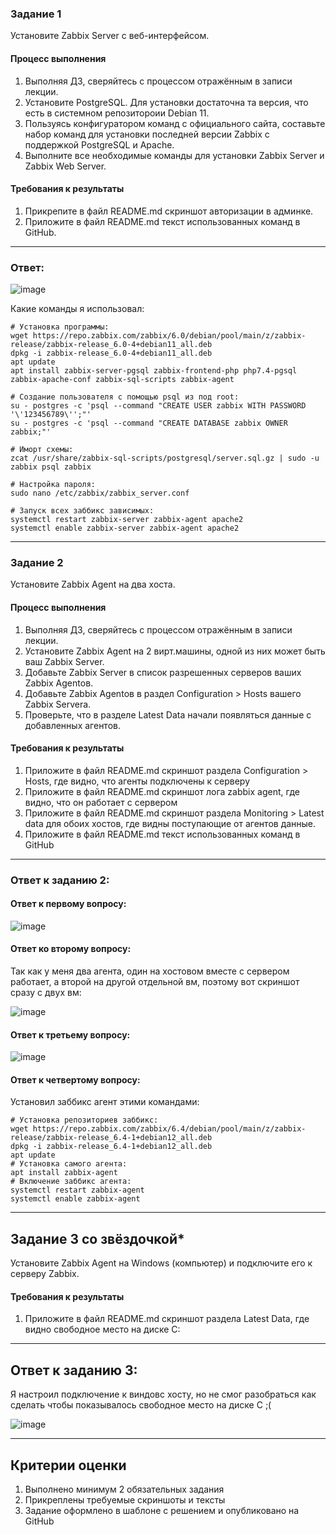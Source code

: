 ### Задание 1 

Установите Zabbix Server с веб-интерфейсом.

#### Процесс выполнения
1. Выполняя ДЗ, сверяйтесь с процессом отражённым в записи лекции.
2. Установите PostgreSQL. Для установки достаточна та версия, что есть в системном репозитороии Debian 11.
3. Пользуясь конфигуратором команд с официального сайта, составьте набор команд для установки последней версии Zabbix с поддержкой PostgreSQL и Apache.
4. Выполните все необходимые команды для установки Zabbix Server и Zabbix Web Server.

#### Требования к результаты 
1. Прикрепите в файл README.md скриншот авторизации в админке.
2. Приложите в файл README.md текст использованных команд в GitHub.

---

### Ответ:

![image](https://github.com/Llyffy/Monitoring/assets/53367937/f19c3075-66e4-4e4f-9376-8051dc4c004a)

Какие команды я использовал: 
```
# Установка программы:
wget https://repo.zabbix.com/zabbix/6.0/debian/pool/main/z/zabbix-release/zabbix-release_6.0-4+debian11_all.deb 
dpkg -i zabbix-release_6.0-4+debian11_all.deb
apt update 
apt install zabbix-server-pgsql zabbix-frontend-php php7.4-pgsql zabbix-apache-conf zabbix-sql-scripts zabbix-agent

# Создание пользователя с помощью psql из под root:
su - postgres -c 'psql --command "CREATE USER zabbix WITH PASSWORD '\'123456789\'';"'
su - postgres -c 'psql --command "CREATE DATABASE zabbix OWNER zabbix;"'

# Иморт схемы:
zcat /usr/share/zabbix-sql-scripts/postgresql/server.sql.gz | sudo -u zabbix psql zabbix

# Настройка пароля:
sudo nano /etc/zabbix/zabbix_server.conf

# Запуск всех заббикс зависимых:
systemctl restart zabbix-server zabbix-agent apache2
systemctl enable zabbix-server zabbix-agent apache2
```

---

### Задание 2 

Установите Zabbix Agent на два хоста.

#### Процесс выполнения
1. Выполняя ДЗ, сверяйтесь с процессом отражённым в записи лекции.
2. Установите Zabbix Agent на 2 вирт.машины, одной из них может быть ваш Zabbix Server.
3. Добавьте Zabbix Server в список разрешенных серверов ваших Zabbix Agentов.
4. Добавьте Zabbix Agentов в раздел Configuration > Hosts вашего Zabbix Servera.
5. Проверьте, что в разделе Latest Data начали появляться данные с добавленных агентов.

#### Требования к результаты 
1. Приложите в файл README.md скриншот раздела Configuration > Hosts, где видно, что агенты подключены к серверу
2. Приложите в файл README.md скриншот лога zabbix agent, где видно, что он работает с сервером
3. Приложите в файл README.md скриншот раздела Monitoring > Latest data для обоих хостов, где видны поступающие от агентов данные.
4. Приложите в файл README.md текст использованных команд в GitHub

---

### Ответ к заданию 2:

#### Ответ к первому вопросу:

![image](https://github.com/Llyffy/Monitoring/assets/53367937/0976c685-ae58-41aa-935b-5d018ab15b4e)

#### Ответ ко второму вопросу:

Так как у меня два агента, один на хостовом вместе с сервером работает, а второй на другой отдельной вм, поэтому вот скриншот сразу с двух вм:

![image](https://github.com/Llyffy/Monitoring/assets/53367937/b4fb1a05-b2f7-4347-9be7-d674df0ba5ce)

#### Ответ к третьему вопросу:

![image](https://github.com/Llyffy/Monitoring/assets/53367937/c647a915-6d13-4e54-8e2d-a6ff31bfccc3)

#### Ответ к четвертому вопросу:

Установил заббикс агент этими командами:

```
# Установка репозиториев заббикс:
wget https://repo.zabbix.com/zabbix/6.4/debian/pool/main/z/zabbix-release/zabbix-release_6.4-1+debian12_all.deb
dpkg -i zabbix-release_6.4-1+debian12_all.deb
apt update
# Установка самого агента:
apt install zabbix-agent
# Включение заббикс агента:
systemctl restart zabbix-agent
systemctl enable zabbix-agent
```

---

## Задание 3 со звёздочкой*
Установите Zabbix Agent на Windows (компьютер) и подключите его к серверу Zabbix.

#### Требования к результаты 
1. Приложите в файл README.md скриншот раздела Latest Data, где видно свободное место на диске C:

--- 

## Ответ к заданию 3:

Я настроил подключение к виндовс хосту, но не смог разобраться как сделать чтобы показывалось свободное место на диске С ;(

![image](https://github.com/Llyffy/Monitoring/assets/53367937/1a2337be-f21a-4194-91e0-44b1371064da)


---
## Критерии оценки

1. Выполнено минимум 2 обязательных задания
2. Прикреплены требуемые скриншоты и тексты 
3. Задание оформлено в шаблоне с решением и опубликовано на GitHub

